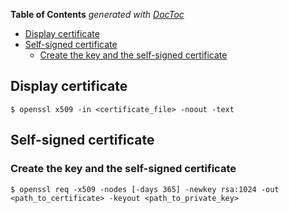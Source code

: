 <!-- START doctoc generated TOC please keep comment here to allow auto update -->
<!-- DON'T EDIT THIS SECTION, INSTEAD RE-RUN doctoc TO UPDATE -->
**Table of Contents**  *generated with [DocToc](https://github.com/thlorenz/doctoc)*

- [Display certificate](#display-certificate)
- [Self-signed certificate](#self-signed-certificate)
  - [Create the key and the self-signed certificate](#create-the-key-and-the-self-signed-certificate)

<!-- END doctoc generated TOC please keep comment here to allow auto update -->

## Display certificate

    $ openssl x509 -in <certificate_file> -noout -text

## Self-signed certificate
### Create the key and the self-signed certificate

    $ openssl req -x509 -nodes [-days 365] -newkey rsa:1024 -out <path_to_certificate> -keyout <path_to_private_key>
